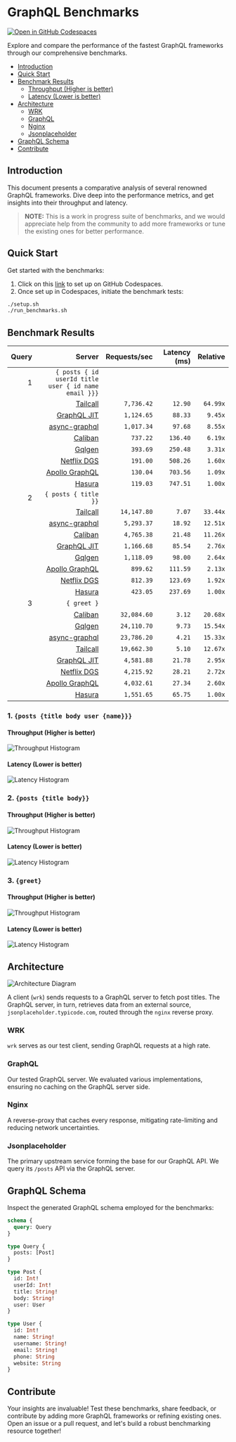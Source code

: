 # GraphQL Benchmarks <!-- omit from toc -->

[![Open in GitHub Codespaces](https://github.com/codespaces/badge.svg)](https://codespaces.new/tailcallhq/graphql-benchmarks)

Explore and compare the performance of the fastest GraphQL frameworks through our comprehensive benchmarks.

- [Introduction](#introduction)
- [Quick Start](#quick-start)
- [Benchmark Results](#benchmark-results)
  - [Throughput (Higher is better)](#throughput-higher-is-better)
  - [Latency (Lower is better)](#latency-lower-is-better)
- [Architecture](#architecture)
  - [WRK](#wrk)
  - [GraphQL](#graphql)
  - [Nginx](#nginx)
  - [Jsonplaceholder](#jsonplaceholder)
- [GraphQL Schema](#graphql-schema)
- [Contribute](#contribute)

[Tailcall]: https://github.com/tailcallhq/tailcall
[Gqlgen]: https://github.com/99designs/gqlgen
[Apollo GraphQL]: https://github.com/apollographql/apollo-server
[Netflix DGS]: https://github.com/netflix/dgs-framework
[Caliban]: https://github.com/ghostdogpr/caliban
[async-graphql]: https://github.com/async-graphql/async-graphql
[Hasura]: https://github.com/hasura/graphql-engine
[GraphQL JIT]: https://github.com/zalando-incubator/graphql-jit

## Introduction

This document presents a comparative analysis of several renowned GraphQL frameworks. Dive deep into the performance metrics, and get insights into their throughput and latency.

> **NOTE:** This is a work in progress suite of benchmarks, and we would appreciate help from the community to add more frameworks or tune the existing ones for better performance.

## Quick Start

Get started with the benchmarks:

1. Click on this [link](https://codespaces.new/tailcallhq/graphql-benchmarks) to set up on GitHub Codespaces.
2. Once set up in Codespaces, initiate the benchmark tests:

```bash
./setup.sh
./run_benchmarks.sh
```

## Benchmark Results

<!-- PERFORMANCE_RESULTS_START -->

| Query | Server | Requests/sec | Latency (ms) | Relative |
|-------:|--------:|--------------:|--------------:|---------:|
| 1 | `{ posts { id userId title user { id name email }}}` |
|| [Tailcall] | `7,736.42` | `12.90` | `64.99x` |
|| [GraphQL JIT] | `1,124.65` | `88.33` | `9.45x` |
|| [async-graphql] | `1,017.34` | `97.68` | `8.55x` |
|| [Caliban] | `737.22` | `136.40` | `6.19x` |
|| [Gqlgen] | `393.69` | `250.48` | `3.31x` |
|| [Netflix DGS] | `191.00` | `508.26` | `1.60x` |
|| [Apollo GraphQL] | `130.04` | `703.56` | `1.09x` |
|| [Hasura] | `119.03` | `747.51` | `1.00x` |
| 2 | `{ posts { title }}` |
|| [Tailcall] | `14,147.80` | `7.07` | `33.44x` |
|| [async-graphql] | `5,293.37` | `18.92` | `12.51x` |
|| [Caliban] | `4,765.38` | `21.48` | `11.26x` |
|| [GraphQL JIT] | `1,166.68` | `85.54` | `2.76x` |
|| [Gqlgen] | `1,118.09` | `98.00` | `2.64x` |
|| [Apollo GraphQL] | `899.62` | `111.59` | `2.13x` |
|| [Netflix DGS] | `812.39` | `123.69` | `1.92x` |
|| [Hasura] | `423.05` | `237.69` | `1.00x` |
| 3 | `{ greet }` |
|| [Caliban] | `32,084.60` | `3.12` | `20.68x` |
|| [Gqlgen] | `24,110.70` | `9.73` | `15.54x` |
|| [async-graphql] | `23,786.20` | `4.21` | `15.33x` |
|| [Tailcall] | `19,662.30` | `5.10` | `12.67x` |
|| [GraphQL JIT] | `4,581.88` | `21.78` | `2.95x` |
|| [Netflix DGS] | `4,215.92` | `28.21` | `2.72x` |
|| [Apollo GraphQL] | `4,032.61` | `27.34` | `2.60x` |
|| [Hasura] | `1,551.65` | `65.75` | `1.00x` |

<!-- PERFORMANCE_RESULTS_END -->



### 1. `{posts {title body user {name}}}`
#### Throughput (Higher is better)

![Throughput Histogram](assets/req_sec_histogram1.png)

#### Latency (Lower is better)

![Latency Histogram](assets/latency_histogram1.png)

### 2. `{posts {title body}}`
#### Throughput (Higher is better)

![Throughput Histogram](assets/req_sec_histogram2.png)

#### Latency (Lower is better)

![Latency Histogram](assets/latency_histogram2.png)

### 3. `{greet}`
#### Throughput (Higher is better)

![Throughput Histogram](assets/req_sec_histogram3.png)

#### Latency (Lower is better)

![Latency Histogram](assets/latency_histogram3.png)

## Architecture

![Architecture Diagram](assets/architecture.png)

A client (`wrk`) sends requests to a GraphQL server to fetch post titles. The GraphQL server, in turn, retrieves data from an external source, `jsonplaceholder.typicode.com`, routed through the `nginx` reverse proxy.

### WRK

`wrk` serves as our test client, sending GraphQL requests at a high rate.

### GraphQL

Our tested GraphQL server. We evaluated various implementations, ensuring no caching on the GraphQL server side.

### Nginx

A reverse-proxy that caches every response, mitigating rate-limiting and reducing network uncertainties.

### Jsonplaceholder

The primary upstream service forming the base for our GraphQL API. We query its `/posts` API via the GraphQL server.

## GraphQL Schema

Inspect the generated GraphQL schema employed for the benchmarks:

```graphql
schema {
  query: Query
}

type Query {
  posts: [Post]
}

type Post {
  id: Int!
  userId: Int!
  title: String!
  body: String!
  user: User
}

type User {
  id: Int!
  name: String!
  username: String!
  email: String!
  phone: String
  website: String
}
```

## Contribute

Your insights are invaluable! Test these benchmarks, share feedback, or contribute by adding more GraphQL frameworks or refining existing ones. Open an issue or a pull request, and let's build a robust benchmarking resource together!
